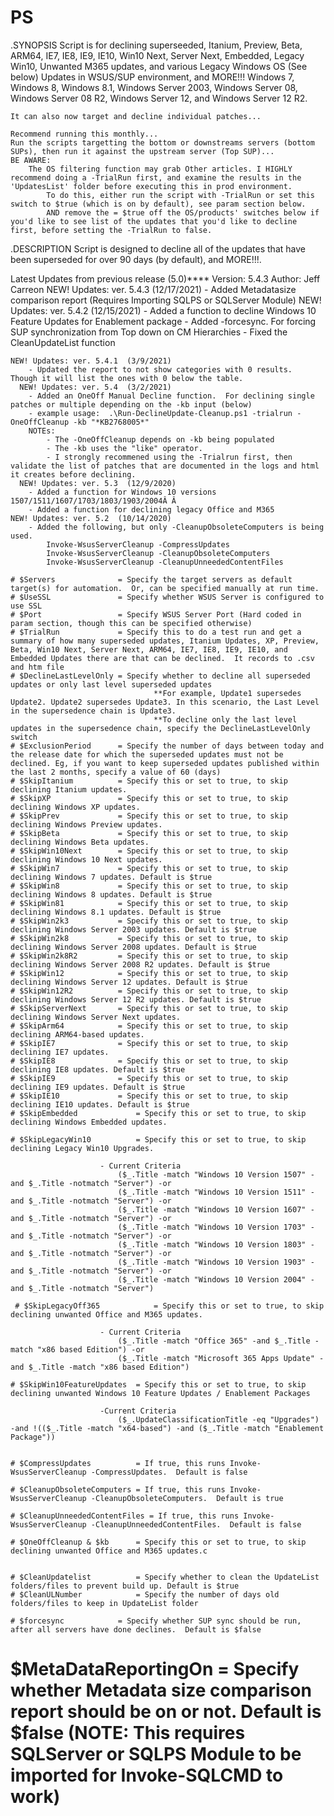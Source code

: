 # PS
.SYNOPSIS
Script is for declining superseeded, Itanium, Preview, Beta, ARM64, IE7, IE8, IE9, IE10, Win10 Next, Server Next, Embedded, Legacy Win10, Unwanted M365 updates, and various Legacy Windows OS (See below) Updates in WSUS/SUP environment, and MORE!!!
	    Windows 7, Windows 8, Windows 8.1, Windows Server 2003, Windows Server 08, Windows Server 08 R2, Windows Server 12, and Windows Server 12 R2.

    It can also now target and decline individual patches...
	
    Recommend running this monthly...  
	Run the scripts targetting the bottom or downstreams servers (bottom SUPs), then run it against the upstream server (Top SUP)...
	BE AWARE:  
		The OS filtering function may grab Other articles. I HIGHLY recommend doing a -TrialRun first, and examine the results in the 'UpdatesList' folder before executing this in prod environment.  
			To do this, either run the script with -TrialRun or set this switch to $true (which is on by default), see param section below.  
			AND remove the = $true off the OS/products' switches below if you'd like to see list of the updates that you'd like to decline first, before setting the -TrialRun to false.

.DESCRIPTION 
 Script is designed to decline all of the updates that have been superseded for over 90 days (by default), and MORE!!!. 

Latest Updates from previous release (5.0)****
	Version:	5.4.3
	Author:		Jeff Carreon
    NEW! Updates: ver. 5.4.3  (12/17/2021)
        - Added Metadatasize comparison report (Requires Importing SQLPS or SQLServer Module)
    NEW! Updates: ver. 5.4.2  (12/15/2021)
        - Added a function to decline Windows 10 Feature Updates for Enablement package
        - Added -forcesync.  For forcing SUP synchronization from Top down on CM Hierarchies
        - Fixed the CleanUpdateList function
        
    NEW! Updates: ver. 5.4.1  (3/9/2021)
        - Updated the report to not show categories with 0 results.  Though it will list the ones with 0 below the table.
	  NEW! Updates: ver. 5.4  (3/2/2021)
		- Added an OneOff Manual Decline function.  For declining single patches or multiple depending on the -kb input (below)
        - example usage:  .\Run-DeclineUpdate-Cleanup.ps1 -trialrun -OneOffCleanup -kb "*KB2768005*"
        NOTEs: 
            - The -OneOffCleanup depends on -kb being populated
            - The -kb uses the "like" operator. 
            - I strongly recommened using the -Trialrun first, then validate the list of patches that are documented in the logs and html it creates before declining.
	  NEW! Updates: ver. 5.3  (12/9/2020)
		- Added a function for Windows 10 versions 1507/1511/1607/1703/1803/1903/2004Â Â 
        - Added a function for declining legacy Office and M365
    NEW! Updates: ver. 5.2  (10/14/2020)
        - Added the following, but only -CleanupObsoleteComputers is being used.
        	Invoke-WsusServerCleanup -CompressUpdates
	        Invoke-WsusServerCleanup -CleanupObsoleteComputers
	        Invoke-WsusServerCleanup -CleanupUnneededContentFiles

	# $Servers				= Specify the target servers as default target(s) for automation.  Or, can be specified manually at run time.
	# $UseSSL               = Specify whether WSUS Server is configured to use SSL
	# $Port                 = Specify WSUS Server Port (Hard coded in param section, though this can be specified otherwise)
	# $TrialRun		        = Specify this to do a test run and get a summary of how many superseded updates, Itanium Updates, XP, Preview, Beta, Win10 Next, Server Next, ARM64, IE7, IE8, IE9, IE10, and Embedded Updates there are that can be declined.  It records to .csv and htm file
	# $DeclineLastLevelOnly = Specify whether to decline all superseded updates or only last level superseded updates
									**For example, Update1 supersedes Update2. Update2 supersedes Update3. In this scenario, the Last Level in the supersedence chain is Update3. 
									**To decline only the last level updates in the supersedence chain, specify the DeclineLastLevelOnly switch
	# $ExclusionPeriod      = Specify the number of days between today and the release date for which the superseded updates must not be declined. Eg, if you want to keep superseded updates published within the last 2 months, specify a value of 60 (days)
	# $SkipItanium			= Specify this or set to true, to skip declining Itanium updates.
	# $SkipXP				= Specify this or set to true, to skip declining Windows XP updates.  
	# $SkipPrev				= Specify this or set to true, to skip declining Windows Preview updates.  
	# $SkipBeta				= Specify this or set to true, to skip declining Windows Beta updates.
	# $SkipWin10Next		= Specify this or set to true, to skip declining Windows 10 Next updates.
	# $SkipWin7				= Specify this or set to true, to skip declining Windows 7 updates. Default is $true
	# $SkipWin8				= Specify this or set to true, to skip declining Windows 8 updates. Default is $true
	# $SkipWin81			= Specify this or set to true, to skip declining Windows 8.1 updates. Default is $true
	# $SkipWin2k3			= Specify this or set to true, to skip declining Windows Server 2003 updates. Default is $true
	# $SkipWin2k8			= Specify this or set to true, to skip declining Windows Server 2008 updates. Default is $true
	# $SkipWin2k8R2			= Specify this or set to true, to skip declining Windows Server 2008 R2 updates. Default is $true
	# $SkipWin12			= Specify this or set to true, to skip declining Windows Server 12 updates. Default is $true
	# $SkipWin12R2			= Specify this or set to true, to skip declining Windows Server 12 R2 updates. Default is $true
	# $SkipServerNext		= Specify this or set to true, to skip declining Windows Server Next updates.
	# $SkipArm64			= Specify this or set to true, to skip declining ARM64-based updates.
	# $SkipIE7				= Specify this or set to true, to skip declining IE7 updates.
	# $SkipIE8				= Specify this or set to true, to skip declining IE8 updates. Default is $true
	# $SkipIE9				= Specify this or set to true, to skip declining IE9 updates. Default is $true
	# $SkipIE10				= Specify this or set to true, to skip declining IE10 updates. Default is $true
	# $SkipEmbedded				= Specify this or set to true, to skip declining Windows Embedded updates.

	# $SkipLegacyWin10			= Specify this or set to true, to skip declining Legacy Win10 Upgrades.

						- Current Criteria
							($_.Title -match "Windows 10 Version 1507" -and $_.Title -notmatch "Server") -or
							($_.Title -match "Windows 10 Version 1511" -and $_.Title -notmatch "Server") -or 
							($_.Title -match "Windows 10 Version 1607" -and $_.Title -notmatch "Server") -or 
							($_.Title -match "Windows 10 Version 1703" -and $_.Title -notmatch "Server") -or 
							($_.Title -match "Windows 10 Version 1803" -and $_.Title -notmatch "Server") -or 
							($_.Title -match "Windows 10 Version 1903" -and $_.Title -notmatch "Server") -or 
							($_.Title -match "Windows 10 Version 2004" -and $_.Title -notmatch "Server")
                                     
	 # $SkipLegacyOff365			= Specify this or set to true, to skip declining unwanted Office and M365 updates.

						- Current Criteria
							($_.Title -match "Office 365" -and $_.Title -match "x86 based Edition") -or 
							($_.Title -match "Microsoft 365 Apps Update" -and $_.Title -match "x86 based Edition")
    
	# $SkipWin10FeatureUpdates  = Specify this or set to true, to skip declining unwanted Windows 10 Feature Updates / Enablement Packages
    
						-Current Criteria
							($_.UpdateClassificationTitle -eq "Upgrades") -and !(($_.Title -match "x64-based") -and ($_.Title -match "Enablement Package"))


	# $CompressUpdates			= If true, this runs Invoke-WsusServerCleanup -CompressUpdates.  Default is false

	# $CleanupObsoleteComputers	= If true, this runs Invoke-WsusServerCleanup -CleanupObsoleteComputers.  Default is true

	# $CleanupUnneededContentFiles = If true, this runs Invoke-WsusServerCleanup -CleanupUnneededContentFiles.  Default is false
    
	# $OneOffCleanup & $kb		= Specify this or set to true, to skip declining unwanted Office and M365 updates.c


	# $CleanUpdatelist			= Specify whether to clean the UpdateList folders/files to prevent build up. Default is $true
	# $CleanULNumber			= Specify the number of days old folders/files to keep in UpdateList folder

	# $forcesync			= Specify whether SUP sync should be run, after all servers have done declines.  Default is $false

  # $MetaDataReportingOn	= Specify whether Metadata size comparison report should be on or not. Default is $false (NOTE:  This requires SQLServer or SQLPS Module to be imported for Invoke-SQLCMD to work)
